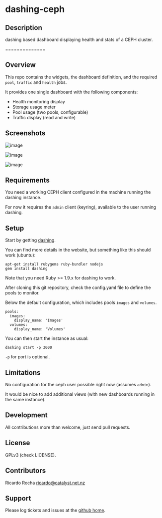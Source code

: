 dashing-ceph
============

## Description

dashing based dashboard displaying health and stats of a CEPH cluster.

==============

Overview
--------

This repo contains the widgets, the dashboard definition, and the required `pool`, `traffic` and `health` jobs.

It provides one single dashboard with the following components:

* Health monitoring display
* Storage usage meter
* Pool usage (two pools, configurable)
* Traffic display (read and write)

Screenshots
-----------

![image](https://github.com/prod-feng/dashing-ceph/master/public/cephnew.png)

![image](https://github.com/prod-feng/dashing-ceph/master/public/ceph_ok.png)

![image](https://github.com/prod-feng/dashing-ceph/master/public/ceph_warn.png)

Requirements
------------

You need a working CEPH client configured in the machine running the dashing instance.

For now it requires the `admin` client (keyring), available to the user running dashing.

Setup
-----

Start by getting [dashing](http://shopify.github.io/dashing/).

You can find more details in the website, but something like this should work (ubuntu):

    apt-get install rubygems ruby-bundler nodejs
    gem install dashing
    
Note that you need Ruby >= 1.9.x for dashing to work.

After cloning this git repository, check the config.yaml file to define the pools to monitor.

Below the default configuration, which includes pools `images` and `volumes`.

    pools:
      images:
        display_name: 'Images'
      volumes:
        display_name: 'Volumes'

You can then start the instance as usual:

    dashing start -p 3000

`-p` for port is optional.

Limitations
-----------

No configuration for the ceph user possible right now (assumes `admin`).

It would be nice to add additional views (with new dashboards running in the same instance).

Development
-----------

All contributions more than welcome, just send pull requests.

License
-------

GPLv3 (check LICENSE).

Contributors
------------

Ricardo Rocha <ricardo@catalyst.net.nz>

Support
-------

Please log tickets and issues at the [github home](https://github.com/rochaporto/dashing-ceph/issues).
